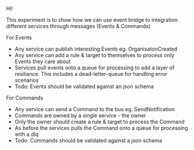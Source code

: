 Hi!

This experiment is to show how we can use event bridge to integration different services through messages (Events & Commands)

For Events
- Any service can publish interesting Events eg. OrganisatonCreated
- Any service can add a rule & target to themselves to process only Events they care about
- Services pull events onto a queue for processing to add a layer of resiliance. This includes a dead-letter-queue for handling error scenarios
- Todo: Events should be validated against an json schema

For Commands
- Any service can send a Command to the bus eg. SendNotification
- Commands are owned by a single service - the owner
- Only the owner should create a rule & target to process the Command
- As before the services pulls the Command onto a queue for processing with a dlq
- Todo: Commands should be validated against a json schema
